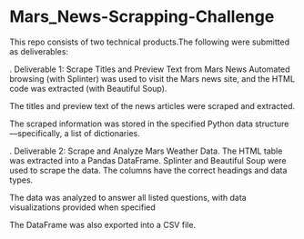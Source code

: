# Mars_News-Scrapping-Challenge


This repo consists of two technical products.The following were submitted as deliverables:



. Deliverable 1: Scrape Titles and Preview Text from Mars News Automated browsing (with Splinter) was used to visit the Mars news site, and the HTML code was extracted (with Beautiful Soup).

The titles and preview text of the news articles were scraped and extracted.

The scraped information was stored in the specified Python data structure—specifically, a list of dictionaries.



. Deliverable 2: Scrape and Analyze Mars Weather Data. The HTML table was extracted into a Pandas DataFrame. Splinter and Beautiful Soup were used to scrape the data. The columns have the correct headings and data types.

The data was analyzed to answer all listed questions, with data visualizations provided when specified


The DataFrame was also exported into a CSV file.
